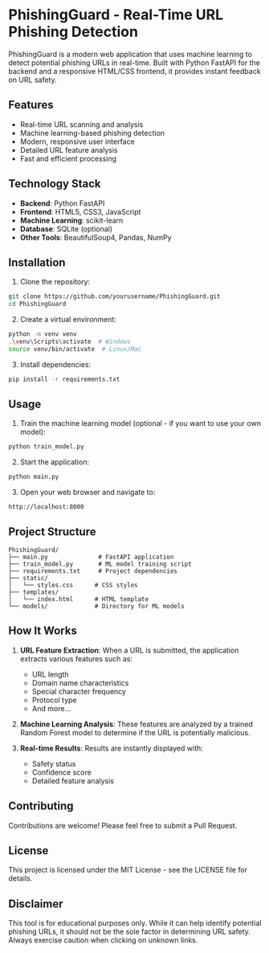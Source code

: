 # PhishingGuard - Real-Time URL Phishing Detection

PhishingGuard is a modern web application that uses machine learning to detect potential phishing URLs in real-time. Built with Python FastAPI for the backend and a responsive HTML/CSS frontend, it provides instant feedback on URL safety.

## Features

- Real-time URL scanning and analysis
- Machine learning-based phishing detection
- Modern, responsive user interface
- Detailed URL feature analysis
- Fast and efficient processing

## Technology Stack

- **Backend**: Python FastAPI
- **Frontend**: HTML5, CSS3, JavaScript
- **Machine Learning**: scikit-learn
- **Database**: SQLite (optional)
- **Other Tools**: BeautifulSoup4, Pandas, NumPy

## Installation

1. Clone the repository:
```bash
git clone https://github.com/yourusername/PhishingGuard.git
cd PhishingGuard
```

2. Create a virtual environment:
```bash
python -m venv venv
.\venv\Scripts\activate  # Windows
source venv/bin/activate  # Linux/Mac
```

3. Install dependencies:
```bash
pip install -r requirements.txt
```

## Usage

1. Train the machine learning model (optional - if you want to use your own model):
```bash
python train_model.py
```

2. Start the application:
```bash
python main.py
```

3. Open your web browser and navigate to:
```
http://localhost:8000
```

## Project Structure

```
PhishingGuard/
├── main.py              # FastAPI application
├── train_model.py       # ML model training script
├── requirements.txt     # Project dependencies
├── static/
│   └── styles.css      # CSS styles
├── templates/
│   └── index.html      # HTML template
└── models/             # Directory for ML models
```

## How It Works

1. **URL Feature Extraction**: When a URL is submitted, the application extracts various features such as:
   - URL length
   - Domain name characteristics
   - Special character frequency
   - Protocol type
   - And more...

2. **Machine Learning Analysis**: These features are analyzed by a trained Random Forest model to determine if the URL is potentially malicious.

3. **Real-time Results**: Results are instantly displayed with:
   - Safety status
   - Confidence score
   - Detailed feature analysis

## Contributing

Contributions are welcome! Please feel free to submit a Pull Request.

## License

This project is licensed under the MIT License - see the LICENSE file for details.

## Disclaimer

This tool is for educational purposes only. While it can help identify potential phishing URLs, it should not be the sole factor in determining URL safety. Always exercise caution when clicking on unknown links.